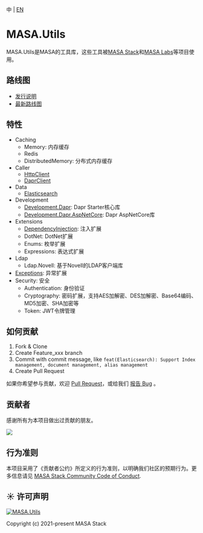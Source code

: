 中 | [EN](README.md)

# MASA.Utils

MASA.Utils是MASA的工具库，这些工具被[MASA Stack](https://github.com/masastack)和[MASA Labs](https://github.com/masalabs)等项目使用。



## 路线图
* [发行说明](https://github.com/masastack/MASA.Utils/releases)
* [最新路线图](https://github.com/masastack/MASA.Utils/issues/41)



## 特性
* Caching
  * Memory: 内存缓存
  * Redis
  * DistributedMemory: 分布式内存缓存
* Caller
  * [HttpClient](./src/Caller/Masa.Utils.Caller.HttpClient/README.zh-CN.md)
  * [DaprClient](./src/Caller/Masa.Utils.Caller.DaprClient/README.zh-CN.md)
* Data
  * [Elasticsearch](./src/Data/Masa.Utils.Data.Elasticsearch/README.zh-CN.md)
* Development
  * [Development.Dapr](./src/Development/Masa.Utils.Development.Dapr/README.zh-CN.md): Dapr Starter核心库
  * [Development.Dapr.AspNetCore](./src/Development/Masa.Utils.Development.Dapr.AspNetCore/README.zh-CN.md): Dapr AspNetCore库
* Extensions
  * [DependencyInjection](./src/Extensions/Masa.Utils.Extensions.DependencyInjection/README.zh-CN.md): 注入扩展
  * DotNet: DotNet扩展
  * Enums: 枚举扩展
  * Expressions: 表达式扩展
* Ldap
  * Ldap.Novell: 基于Novell的LDAP客户端库
* [Exceptions](https://github.com/masastack/MASA.Utils/blob/main/src/Masa.Utils.Exceptions/README.zh-CN.md): 异常扩展
* Security: 安全
  * Authentication: 身份验证
  * Cryptography: 密码扩展，支持AES加解密、DES加解密、Base64编码、MD5加密、SHA加密等
  * Token: JWT令牌管理



## 如何贡献

1. Fork & Clone
2. Create Feature_xxx branch
3. Commit with commit message, like `feat(Elasticsearch): Support Index management, document management, alias management`
4. Create Pull Request

如果你希望参与贡献，欢迎 [Pull Request](https://github.com/masastack/MASA.Utils/pulls)，或给我们 [报告 Bug](https://github.com/masastack/MASA.Utils/issues/new) 。



## 贡献者

感谢所有为本项目做出过贡献的朋友。

<a href="https://github.com/masastack/MASA.Utils/graphs/contributors">
    <img src="https://contrib.rocks/image?repo=masastack/MASA.Utils" />
</a>



## 行为准则

本项目采用了《贡献者公约》所定义的行为准则，以明确我们社区的预期行为。更多信息请见 [MASA Stack Community Code of Conduct](https://github.com/masastack/community/blob/main/CODE-OF-CONDUCT.md).



## ☀️ 许可声明

[![MASA.Utils](https://img.shields.io/badge/License-MIT-blue?style=flat-square)](/LICENSE.txt)

Copyright (c) 2021-present MASA Stack